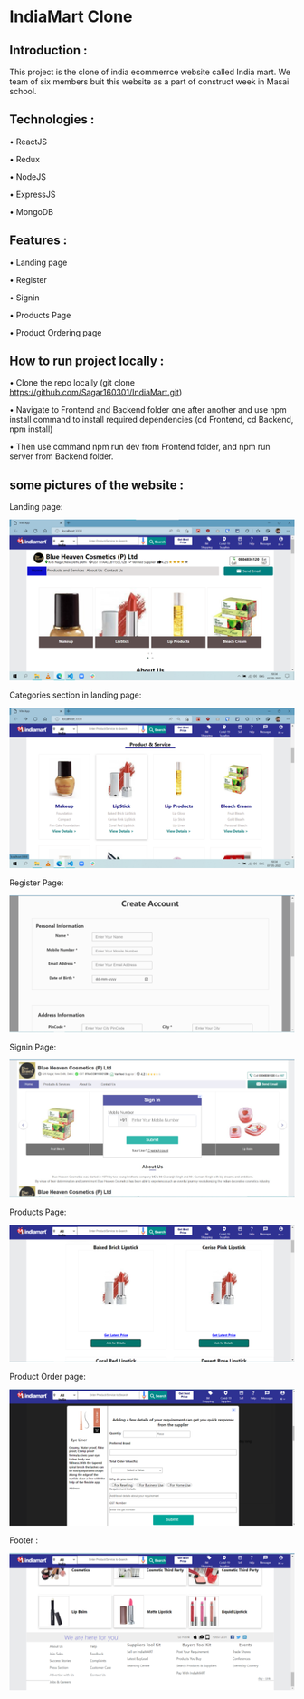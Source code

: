 # IndiaMart Clone

## Introduction :

This project is the clone of india ecommerrce website called India mart. We team of six members buit this website as a part of construct week in Masai school.

## Technologies :

• ReactJS

• Redux

• NodeJS

• ExpressJS

• MongoDB

## Features :

• Landing page

• Register

• Signin

• Products Page

• Product Ordering page

## How to run project locally :

• Clone the repo locally (git clone https://github.com/Sagar160301/IndiaMart.git)

• Navigate to Frontend and Backend folder one after another and use npm install command to install required dependencies (cd Frontend, cd Backend, npm install)

• Then use command npm run dev from Frontend folder, and npm run server from Backend folder.

## some pictures of the website :

Landing page:

![alt text](./website-images/landing_page.png)

Categories section in landing page:

![alt text](./website-images/categories.png)

Register Page:

![alt text](./website-images/register_page.png)

Signin Page:

![alt text](./website-images/sign_in.png)

Products Page:

![alt text](./website-images/products_page.png)

Product Order page:

![alt text](./website-images/order_placing.png)

Footer :

![alt text](./website-images/footer.png)
